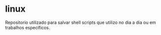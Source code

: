 # linux
Repositorio utilizado para salvar shell scripts que utilizo no dia a dia ou em trabalhos específicos.
